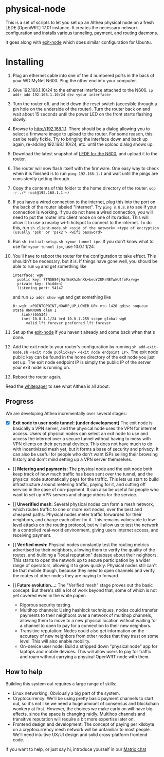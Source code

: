 # physical-node

This is a set of scripts to let you set up an Althea physical node on a fresh LEDE (OpenWRT) 17.01 instance. It creates the necessary network configuration and installs various tunneling, payment, and routing daemons.

It goes along with [exit-node](https://github.com/althea-mesh/exit-node) which does similar configuration for Ubuntu.

# Installing

1. Plug an ethernet cable into one of the 4 numbered ports in the back of your WD MyNet N600. Plug the other end into your computer.

1. Give 192.168.1.10/24 to the ethernet interface attached to the N600.
    `ip addr add 192.168.1.10/24 dev <your interface>`

1. Turn the router off, and hold down the reset switch (accesible through a pin hole on the underside of the router). Turn the router back on and wait about 15 seconds until the power LED on the front starts flashing slowly.

1. Browse to http://192.168.1.1. There should be a dialog allowing you to select a firmware image to upload to the router. For some reason, this can be really fickle. Try to bringing the interface down and back up again, re-adding 192.168.1.10/24, etc. until the upload dialog shows up.

1. Download the latest snapshot of [LEDE for the N600](https://downloads.lede-project.org/snapshots/targets/ar71xx/generic/lede-ar71xx-generic-mynet-n600-squashfs-factory.bin), and upload it to the router.

1. The router will now flash itself with the firmware. One easy way to check when it is finished is to run `ping 192.168.1.1` and wait until the pings are consistently getting through.

1. Copy the contents of this folder to the home directory of the router.
    `scp -r ./* root@192.168.1.1:~/`

1. If you have a wired connection to the internet, plug this into the port on the back of the router labeled "Internet". Try `ping 8.8.8.8` to see if your connection is working. If you do not have a wired connection, you will need to put the router into client mode on one of its radios. This will allow it to use a nearby wi-fi hotspot to connect to the internet. To do this, run `sh client-mode.sh <ssid of the network> <type of encryption (usually 'psk' or 'psk2'> <wifi password>`

1. Run `sh initial-setup.sh <your tunnel ip>`. If you don't know what to use for `<your tunnel ip>`, use 10.0.1.1/24.

1. You'll have to reboot the router for the configuration to take effect. This shouldn't be necessary, but it is. If things have gone well, you should be able to run 
    `wg` and get something like
    ```
    interface: wg0
      public key: 7TNSB84j9afBmKhzknXk+beuY2UMrNETwkUffmFx/wg=
      private key: (hidden)
      listening port: 54147
    ```

    and run `ip addr show wg0` and get something like
    ```
    8: wg0: <POINTOPOINT,NOARP,UP,LOWER_UP> mtu 1420 qdisc noqueue state UNKNOWN qlen 1
        link/[65534] 
        inet 10.0.1.1/24 brd 10.0.1.255 scope global wg0
          valid_lft forever preferred_lft forever
    ```

1. Set up the [exit-node](https://github.com/althea-mesh/exit-node) if you haven't already and come back when that's done.

1. Add the exit node to your router's configuration by running `sh add-exit-node.sh <exit node publickey> <exit node endpoint IP>`. The exit node public key can be found in the home directory of the exit node you just set up. The exit node endpoint IP is simply the public IP of the server your exit node is running on.

1. Reboot the router again.

Read the [whitepaper](http://altheamesh.com/documents/whitepaper.pdf) to see what Althea is all about.

## Progress
We are developing Althea incrementally over several stages:

- [x] **Exit node to user node tunnel: (under development)** The exit node is basically a VPN server, and the physical node uses the VPN for internet access. Users of physical nodes can select an exit node to use and access the internet over a secure tunnel without having to mess with VPN clients on their personal devices. This does not have much to do with incentivized mesh yet, but it forms a base of security and privacy. It can also be useful for people who don't want ISPs selling their browsing history and don't mind setting up a VPN server themselves.

- [] **Metering and payments:** The physical node and the exit node both keep track of how much traffic has been sent over the tunnel, and the physical node automatically pays for the traffic. This lets us start to build infrastructure around metering traffic, paying for it, and cutting off service in the case of non-payment. It can also be useful for people who want to set up VPN servers and charge others for the service.

- [] **Unverified mesh:** Several physical nodes can form a mesh network, which routes traffic to one or more exit nodes, over the best and cheapest paths. Physical nodes meter traffic forwarded for their neighbors, and charge each other for it. This remains vulnerable to low-level attacks on the routing protocol, but will allow us to test the network in a controlled real-world environment, giving users internet access, and receiving payment.

- [] **Verified mesh:** Physical nodes constantly test the routing metrics advertised by their neighbors, allowing them to verify the quality of the routes, and building a "local reputation" database about their neighbors. This starts to open the network up to secure participation by a wider range of operators, allowing it to grow quickly. Physical nodes still can't be that mobile though, because they need to open channels and verify the routes of other nodes they are paying to forward.

- [] **Future evolution...:** The "Verified mesh" stage proves out the basic concept. But there's still a lot of work beyond that, some of which is not yet covered even in the white paper:
  - Rigorous security testing.
  - Multihop channels: Using hashlock techniques, nodes could transfer payments to their neighbors over a network of multihop channels, allowing them to move to a new physical location without waiting for a channel to open to pay for a connection to their new neighbors.
  - Transitive reputation: Nodes could also get information on the accuracy of new neighbors from other nodes that they trust on some level. This will also enable mobility.
  - On-device user node: Build a stripped down "physical node" app for laptops and mobile devices. This will allow users to pay for traffic and roam without carrying a physical OpenWRT node with them.

## How to help
Building this system out requires a large range of skills:

- Linux networking: Obviously a big part of the system.
- Cryptocurrency: We'll be using pretty basic payment channels to start out, so it's not like we need a huge amount of consensus and blockchain wonkery at first. However, the choices we make early on will have big effects, since the space is changing raidly. Multihop channels and transitive reputation will require a bit more expertise later on.
- Frontend design and development: The concept of paying per kilobyte on a cryptocurrency mesh network will be unfamiliar to most people. We'll need intuitive UX/UI design and solid cross-platform frontend code.

If you want to help, or just say hi, introduce yourself in our [Matrix chat](https://riot.im/app/#/room/#althea:matrix.org)